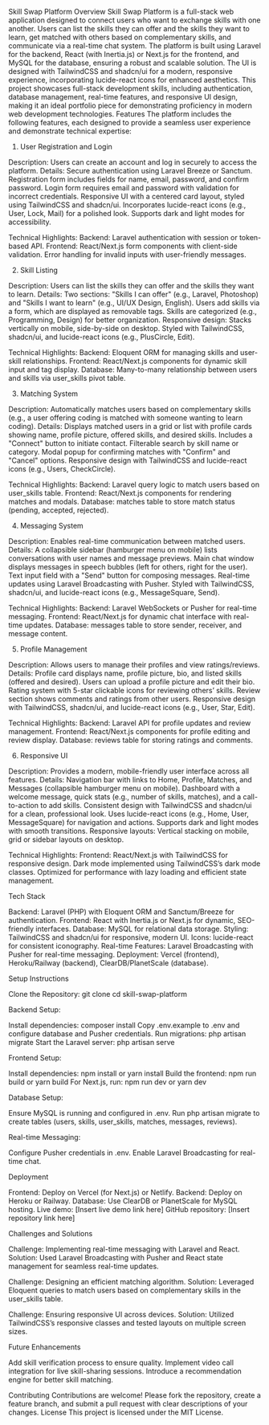 Skill Swap Platform
Overview
Skill Swap Platform is a full-stack web application designed to connect users who want to exchange skills with one another. Users can list the skills they can offer and the skills they want to learn, get matched with others based on complementary skills, and communicate via a real-time chat system. The platform is built using Laravel for the backend, React (with Inertia.js) or Next.js for the frontend, and MySQL for the database, ensuring a robust and scalable solution. The UI is designed with TailwindCSS and shadcn/ui for a modern, responsive experience, incorporating lucide-react icons for enhanced aesthetics.
This project showcases full-stack development skills, including authentication, database management, real-time features, and responsive UI design, making it an ideal portfolio piece for demonstrating proficiency in modern web development technologies.
Features
The platform includes the following features, each designed to provide a seamless user experience and demonstrate technical expertise:

1. User Registration and Login

Description: Users can create an account and log in securely to access the platform.
Details:
Secure authentication using Laravel Breeze or Sanctum.
Registration form includes fields for name, email, password, and confirm password.
Login form requires email and password with validation for incorrect credentials.
Responsive UI with a centered card layout, styled using TailwindCSS and shadcn/ui.
Incorporates lucide-react icons (e.g., User, Lock, Mail) for a polished look.
Supports dark and light modes for accessibility.

Technical Highlights:
Backend: Laravel authentication with session or token-based API.
Frontend: React/Next.js form components with client-side validation.
Error handling for invalid inputs with user-friendly messages.

2. Skill Listing

Description: Users can list the skills they can offer and the skills they want to learn.
Details:
Two sections: "Skills I can offer" (e.g., Laravel, Photoshop) and "Skills I want to learn" (e.g., UI/UX Design, English).
Users add skills via a form, which are displayed as removable tags.
Skills are categorized (e.g., Programming, Design) for better organization.
Responsive design: Stacks vertically on mobile, side-by-side on desktop.
Styled with TailwindCSS, shadcn/ui, and lucide-react icons (e.g., PlusCircle, Edit).

Technical Highlights:
Backend: Eloquent ORM for managing skills and user-skill relationships.
Frontend: React/Next.js components for dynamic skill input and tag display.
Database: Many-to-many relationship between users and skills via user_skills pivot table.

3. Matching System

Description: Automatically matches users based on complementary skills (e.g., a user offering coding is matched with someone wanting to learn coding).
Details:
Displays matched users in a grid or list with profile cards showing name, profile picture, offered skills, and desired skills.
Includes a "Connect" button to initiate contact.
Filterable search by skill name or category.
Modal popup for confirming matches with "Confirm" and "Cancel" options.
Responsive design with TailwindCSS and lucide-react icons (e.g., Users, CheckCircle).

Technical Highlights:
Backend: Laravel query logic to match users based on user_skills table.
Frontend: React/Next.js components for rendering matches and modals.
Database: matches table to store match status (pending, accepted, rejected).

4. Messaging System

Description: Enables real-time communication between matched users.
Details:
A collapsible sidebar (hamburger menu on mobile) lists conversations with user names and message previews.
Main chat window displays messages in speech bubbles (left for others, right for the user).
Text input field with a "Send" button for composing messages.
Real-time updates using Laravel Broadcasting with Pusher.
Styled with TailwindCSS, shadcn/ui, and lucide-react icons (e.g., MessageSquare, Send).

Technical Highlights:
Backend: Laravel WebSockets or Pusher for real-time messaging.
Frontend: React/Next.js for dynamic chat interface with real-time updates.
Database: messages table to store sender, receiver, and message content.

5. Profile Management

Description: Allows users to manage their profiles and view ratings/reviews.
Details:
Profile card displays name, profile picture, bio, and listed skills (offered and desired).
Users can upload a profile picture and edit their bio.
Rating system with 5-star clickable icons for reviewing others’ skills.
Review section shows comments and ratings from other users.
Responsive design with TailwindCSS, shadcn/ui, and lucide-react icons (e.g., User, Star, Edit).

Technical Highlights:
Backend: Laravel API for profile updates and review management.
Frontend: React/Next.js components for profile editing and review display.
Database: reviews table for storing ratings and comments.

6. Responsive UI

Description: Provides a modern, mobile-friendly user interface across all features.
Details:
Navigation bar with links to Home, Profile, Matches, and Messages (collapsible hamburger menu on mobile).
Dashboard with a welcome message, quick stats (e.g., number of skills, matches), and a call-to-action to add skills.
Consistent design with TailwindCSS and shadcn/ui for a clean, professional look.
Uses lucide-react icons (e.g., Home, User, MessageSquare) for navigation and actions.
Supports dark and light modes with smooth transitions.
Responsive layouts: Vertical stacking on mobile, grid or sidebar layouts on desktop.

Technical Highlights:
Frontend: React/Next.js with TailwindCSS for responsive design.
Dark mode implemented using TailwindCSS’s dark mode classes.
Optimized for performance with lazy loading and efficient state management.

Tech Stack

Backend: Laravel (PHP) with Eloquent ORM and Sanctum/Breeze for authentication.
Frontend: React with Inertia.js or Next.js for dynamic, SEO-friendly interfaces.
Database: MySQL for relational data storage.
Styling: TailwindCSS and shadcn/ui for responsive, modern UI.
Icons: lucide-react for consistent iconography.
Real-time Features: Laravel Broadcasting with Pusher for real-time messaging.
Deployment: Vercel (frontend), Heroku/Railway (backend), ClearDB/PlanetScale (database).

Setup Instructions

Clone the Repository:
git clone <repository-url>
cd skill-swap-platform

Backend Setup:

Install dependencies: composer install
Copy .env.example to .env and configure database and Pusher credentials.
Run migrations: php artisan migrate
Start the Laravel server: php artisan serve

Frontend Setup:

Install dependencies: npm install or yarn install
Build the frontend: npm run build or yarn build
For Next.js, run: npm run dev or yarn dev

Database Setup:

Ensure MySQL is running and configured in .env.
Run php artisan migrate to create tables (users, skills, user_skills, matches, messages, reviews).

Real-time Messaging:

Configure Pusher credentials in .env.
Enable Laravel Broadcasting for real-time chat.

Deployment

Frontend: Deploy on Vercel (for Next.js) or Netlify.
Backend: Deploy on Heroku or Railway.
Database: Use ClearDB or PlanetScale for MySQL hosting.
Live demo: [Insert live demo link here]
GitHub repository: [Insert repository link here]

Challenges and Solutions

Challenge: Implementing real-time messaging with Laravel and React.
Solution: Used Laravel Broadcasting with Pusher and React state management for seamless real-time updates.

Challenge: Designing an efficient matching algorithm.
Solution: Leveraged Eloquent queries to match users based on complementary skills in the user_skills table.

Challenge: Ensuring responsive UI across devices.
Solution: Utilized TailwindCSS’s responsive classes and tested layouts on multiple screen sizes.

Future Enhancements

Add skill verification process to ensure quality.
Implement video call integration for live skill-sharing sessions.
Introduce a recommendation engine for better skill matching.

Contributing
Contributions are welcome! Please fork the repository, create a feature branch, and submit a pull request with clear descriptions of your changes.
License
This project is licensed under the MIT License.
